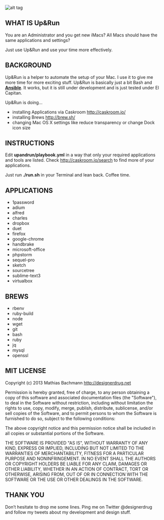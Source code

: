 ![alt tag](http://designerdrug.de/public/upandrun.png "Up and Run for Mac OS X")


## WHAT IS Up&Run

You are an Administrator and you get new iMacs? All Macs should have the same applications and settings?

Just use Up&Run and use your time more effectively.


## BACKGROUND

Up&Run is a helper to automate the setup of your Mac. I use it to give me more time for more exciting stuff. Up&Run is basically just a bit Bash and **[Ansible](http://www.ansible.com/)**. It works, but it is still under development and is just tested under El Capitan.

Up&Run is doing...

* installing Applications via Caskroom http://caskroom.io/
* installing Brews http://brew.sh/
* changing Mac OS X settings like reduce transparency or change Dock icon size


## INSTRUCTIONS

Edit **upandrun/playbook.yml** in a way that only your required applications and tools are listed. Check http://caskroom.io/search to find more of your applications.

Just run **./run.sh** in your Terminal and lean back. Coffee time.


## APPLICATIONS

* 1password
* adium
* alfred
* charles
* dropbox
* duet
* firefox
* google-chrome
* handbrake
* microsoft-office
* phpstorm
* sequel-pro
* sketch
* sourcetree
* sublime-text3
* virtualbox


## BREWS

* rbenv
* ruby-build
* node
* wget
* git
* bash
* ruby
* jq
* mysql
* openssl

## MIT LICENSE

Copyright (c) 2013 Mathias Bachmann http://designerdrug.net

Permission is hereby granted, free of charge, to any person obtaining a copy of this 
software and associated documentation files (the "Software"), to deal in the Software 
without restriction, including without limitation the rights to use, copy, modify, merge, 
publish, distribute, sublicense, and/or sell copies of the Software, and to permit persons 
to whom the Software is furnished to do so, subject to the following conditions:

The above copyright notice and this permission notice shall be included in all copies or 
substantial portions of the Software.

THE SOFTWARE IS PROVIDED "AS IS", WITHOUT WARRANTY OF ANY KIND, EXPRESS OR IMPLIED, 
INCLUDING BUT NOT LIMITED TO THE WARRANTIES OF MERCHANTABILITY, FITNESS FOR A PARTICULAR 
PURPOSE AND NONINFRINGEMENT. IN NO EVENT SHALL THE AUTHORS OR COPYRIGHT HOLDERS BE LIABLE 
FOR ANY CLAIM, DAMAGES OR OTHER LIABILITY, WHETHER IN AN ACTION OF CONTRACT, TORT OR OTHERWISE, 
ARISING FROM, OUT OF OR IN CONNECTION WITH THE SOFTWARE OR THE USE OR OTHER DEALINGS IN THE SOFTWARE.

## THANK YOU

Don’t hesitate to drop me some lines. Ping me on Twitter @designerdrug and follow my tweets about my development and design stuff. 
